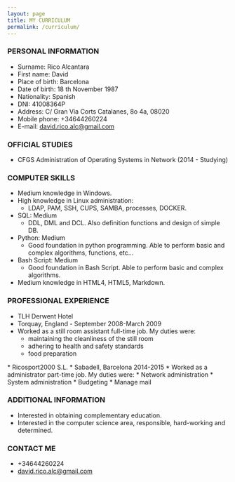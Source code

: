 ```yaml
---
layout: page
title: MY CURRICULUM
permalink: /curriculum/
---
```


### **PERSONAL INFORMATION**
* Surname: Rico Alcantara
* First name: David
* Place of birth: Barcelona
* Date of birth: 18 th November 1987
* Nationality: Spanish
* DNI: 41008364P
* Address: C/ Gran Via Corts Catalanes, 8o 4a, 08020
* Mobile phone: +34644260224
* E-mail: david.rico.alc@gmail.com

### **OFFICIAL STUDIES**
* CFGS Administration of Operating Systems in Network (2014 - Studying)

### **COMPUTER SKILLS**
* Medium knowledge in Windows.
* High knowledge in Linux administration:
  * LDAP, PAM, SSH, CUPS, SAMBA, processes, DOCKER. 
* SQL: Medium
  * DDL, DML and DCL. Also definition functions and design of simple DB. 
* Python: Medium
  * Good foundation in python programming. Able to perform basic and complex algorithms, functions, etc...
* Bash Script: Medium
  * Good foundation in Bash Script. Able to perform basic and complex algorithms.
* Medium knowledge in HTML4, HTML5, Markdown. 

### **PROFESSIONAL EXPERIENCE**
<ul> 
 <li>TLH Derwent Hotel</li>
 <li>Torquay, England - September 2008-March 2009</li>
 <li>Worked as a still room assistant full-time job. My duties were:
   <ul>
     <li>maintaining the cleanliness of the still room</li>
     <li>adhering to health and safety standards</li>
     <li>food preparation</li>
   </ul>
 </li>
</ul>
* Ricosport2000 S.L.
* Sabadell, Barcelona 2014-2015
* Worked as a administrator part-time job. My duties were:
   * Network administration
   * System administration
   * Budgeting
   * Manage mail

### **ADDITIONAL INFORMATION**

* Interested in obtaining complementary education.
* Interested in the computer science area, responsible, hard-working and determined.

### **CONTACT ME**

* +34644260224
* [david.rico.alc@gmail.com](mailto:david.rico.alc@gmail.com)
